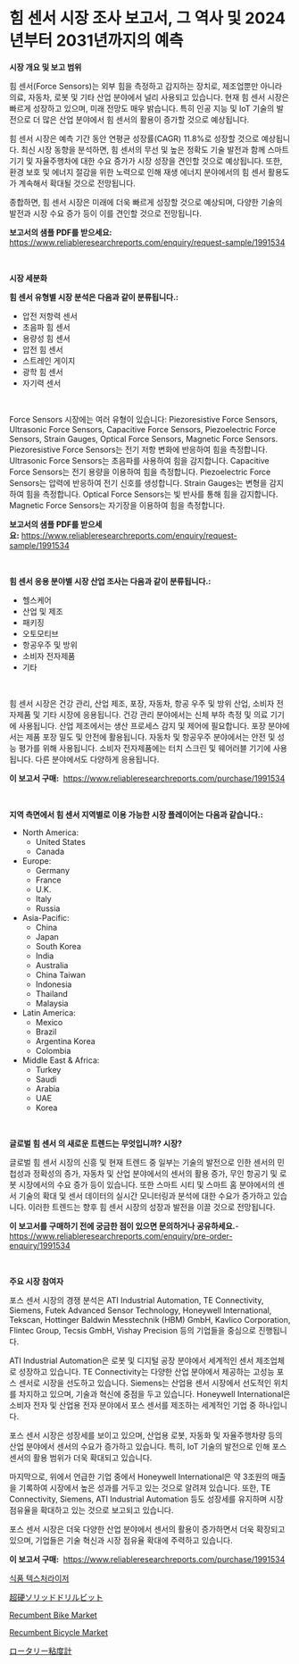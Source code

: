 <p><h1>힘 센서 시장 조사 보고서, 그 역사 및 2024년부터 2031년까지의 예측</h1></p><p><strong>시장 개요 및 보고 범위</strong></p>
<p><p>힘 센서(Force Sensors)는 외부 힘을 측정하고 감지하는 장치로, 제조업뿐만 아니라 의료, 자동차, 로봇 및 기타 산업 분야에서 널리 사용되고 있습니다. 현재 힘 센서 시장은 빠르게 성장하고 있으며, 미래 전망도 매우 밝습니다. 특히 인공 지능 및 IoT 기술의 발전으로 더 많은 산업 분야에서 힘 센서의 활용이 증가할 것으로 예상됩니다.</p><p>힘 센서 시장은 예측 기간 동안 연평균 성장률(CAGR) 11.8%로 성장할 것으로 예상됩니다. 최신 시장 동향을 분석하면, 힘 센서의 무선 및 높은 정확도 기술 발전과 함께 스마트 기기 및 자율주행차에 대한 수요 증가가 시장 성장을 견인할 것으로 예상됩니다. 또한, 환경 보호 및 에너지 절감을 위한 노력으로 인해 재생 에너지 분야에서의 힘 센서 활용도가 계속해서 확대될 것으로 전망됩니다.</p><p>종합하면, 힘 센서 시장은 미래에 더욱 빠르게 성장할 것으로 예상되며, 다양한 기술의 발전과 시장 수요 증가 등이 이를 견인할 것으로 전망됩니다.</p></p>
<p><strong>보고서의 샘플 PDF를 받으세요:</strong> <a href="https://www.reliableresearchreports.com/enquiry/request-sample/1991534">https://www.reliableresearchreports.com/enquiry/request-sample/1991534</a></p>
<p>&nbsp;</p>
<p><strong>시장 세분화</strong></p>
<p><strong>힘 센서 유형별 시장 분석은 다음과 같이 분류됩니다.:</strong></p>
<p><ul><li>압전 저항력 센서</li><li>초음파 힘 센서</li><li>용량성 힘 센서</li><li>압전 힘 센서</li><li>스트레인 게이지</li><li>광학 힘 센서</li><li>자기력 센서</li></ul></p>
<p>&nbsp;</p>
<p><p>Force Sensors 시장에는 여러 유형이 있습니다: Piezoresistive Force Sensors, Ultrasonic Force Sensors, Capacitive Force Sensors, Piezoelectric Force Sensors, Strain Gauges, Optical Force Sensors, Magnetic Force Sensors. Piezoresistive Force Sensors는 전기 저항 변화에 반응하여 힘을 측정합니다. Ultrasonic Force Sensors는 초음파를 사용하여 힘을 감지합니다. Capacitive Force Sensors는 전기 용량을 이용하여 힘을 측정합니다. Piezoelectric Force Sensors는 압력에 반응하여 전기 신호를 생성합니다. Strain Gauges는 변형을 감지하여 힘을 측정합니다. Optical Force Sensors는 빛 반사를 통해 힘을 감지합니다. Magnetic Force Sensors는 자기장을 이용하여 힘을 측정합니다.</p></p>
<p><strong>보고서의 샘플 PDF를 받으세요:</strong>&nbsp;<a href="https://www.reliableresearchreports.com/enquiry/request-sample/1991534">https://www.reliableresearchreports.com/enquiry/request-sample/1991534</a></p>
<p>&nbsp;</p>
<p><strong> 힘 센서 응용 분야별 시장 산업 조사는 다음과 같이 분류됩니다.:</strong></p>
<p><ul><li>헬스케어</li><li>산업 및 제조</li><li>패키징</li><li>오토모티브</li><li>항공우주 및 방위</li><li>소비자 전자제품</li><li>기타</li></ul></p>
<p>&nbsp;</p>
<p><p>힘 센서 시장은 건강 관리, 산업 제조, 포장, 자동차, 항공 우주 및 방위 산업, 소비자 전자제품 및 기타 시장에 응용됩니다. 건강 관리 분야에서는 신체 부하 측정 및 의료 기기에 사용됩니다. 산업 제조에서는 생산 프로세스 감지 및 제어에 필요합니다. 포장 분야에서는 제품 포장 밀도 및 안전에 활용됩니다. 자동차 및 항공우주 분야에서는 안전 및 성능 평가를 위해 사용됩니다. 소비자 전자제품에는 터치 스크린 및 웨어러블 기기에 사용됩니다. 다른 분야에서도 다양하게 응용됩니다.</p></p>
<p><strong>이 보고서 구매:</strong>&nbsp; <a href="https://www.reliableresearchreports.com/purchase/1991534">https://www.reliableresearchreports.com/purchase/1991534</a></p>
<p>&nbsp;</p>
<p><strong>지역 측면에서 힘 센서 지역별로 이용 가능한 시장 플레이어는 다음과 같습니다.:</strong></p>
<p><ul>
    <li>
        North America:
        <ul>
            <li>United States</li>
            <li>Canada</li>
        </ul>
    </li>
    <li>
        Europe:
        <ul>
            <li>Germany</li>
            <li>France</li>
            <li>U.K.</li>
            <li>Italy</li>
            <li>Russia</li>
        </ul>
    </li>
    <li>
        Asia-Pacific:
        <ul>
            <li>China</li>
            <li>Japan</li>
            <li>South Korea</li>
            <li>India</li>
            <li>Australia</li>
            <li>China Taiwan</li>
            <li>Indonesia</li>
            <li>Thailand</li>
            <li>Malaysia</li>
        </ul>
    </li>
    <li>
        Latin America:
        <ul>
            <li>Mexico</li>
            <li>Brazil</li>
            <li>Argentina Korea</li>
            <li>Colombia</li>
        </ul>
    </li>
    <li>
        Middle East & Africa:
        <ul>
            <li>Turkey</li>
            <li>Saudi</li>
            <li>Arabia</li>
            <li>UAE</li>
            <li>Korea</li>
        </ul>
    </li>
    </ul></p>
<p>&nbsp;</p>
<p><strong>글로벌 힘 센서 의 새로운 트렌드는 무엇입니까? 시장?</strong></p>
<p><p>글로벌 힘 센서 시장의 신흥 및 현재 트렌드 중 일부는 기술의 발전으로 인한 센서의 민첩성과 정확성의 증가, 자동차 및 산업 분야에서의 센서의 활용 증가, 무인 항공기 및 로봇 시장에서의 수요 증가 등이 있습니다. 또한 스마트 시티 및 스마트 홈 분야에서의 센서 기술의 확대 및 센서 데이터의 실시간 모니터링과 분석에 대한 수요가 증가하고 있습니다. 이러한 트렌드는 향후 힘 센서 시장의 성장과 발전을 이끌 것으로 전망됩니다.</p></p>
<p><strong>이 보고서를 구매하기 전에 궁금한 점이 있으면 문의하거나 공유하세요.</strong>- <a href="https://www.reliableresearchreports.com/enquiry/pre-order-enquiry/1991534">https://www.reliableresearchreports.com/enquiry/pre-order-enquiry/1991534</a></p>
<p>&nbsp;</p>
<p><strong>주요 시장 참여자</strong></p>
<p><p>포스 센서 시장의 경쟁 분석은 ATI Industrial Automation, TE Connectivity, Siemens, Futek Advanced Sensor Technology, Honeywell International, Tekscan, Hottinger Baldwin Messtechnik (HBM) GmbH, Kavlico Corporation, Flintec Group, Tecsis GmbH, Vishay Precision 등의 기업들을 중심으로 진행됩니다. </p><p>ATI Industrial Automation은 로봇 및 디지털 공장 분야에서 세계적인 센서 제조업체로 성장하고 있습니다. TE Connectivity는 다양한 산업 분야에서 제공하는 고성능 포스 센서로 시장을 선도하고 있습니다. Siemens는 산업용 센서 시장에서 선도적인 위치를 차지하고 있으며, 기술과 혁신에 중점을 두고 있습니다. Honeywell International은 소비자 전자 및 산업용 전자 분야에서 포스 센서를 제조하는 세계적인 기업 중 하나입니다.</p><p>포스 센서 시장은 성장세를 보이고 있으며, 산업용 로봇, 자동화 및 자율주행차량 등의 산업 분야에서 센서의 수요가 증가하고 있습니다. 특히, IoT 기술의 발전으로 인해 포스 센서의 활용 범위가 더욱 확대되고 있습니다. </p><p>마지막으로, 위에서 언급한 기업 중에서 Honeywell International은 약 3조원의 매출을 기록하여 시장에서 높은 성과를 거두고 있는 것으로 알려져 있습니다. 또한, TE Connectivity, Siemens, ATI Industrial Automation 등도 성장세를 유지하며 시장 점유율을 확대하고 있는 것으로 보고되고 있습니다. </p><p>포스 센서 시장은 더욱 다양한 산업 분야에서 센서의 활용이 증가하면서 더욱 확장되고 있으며, 기업들은 기술 혁신과 시장 점유율 확대에 주력하고 있습니다.</p></p>
<p><strong>이 보고서 구매:</strong>&nbsp;&nbsp;<a href="https://www.reliableresearchreports.com/purchase/1991534">https://www.reliableresearchreports.com/purchase/1991534</a></p>
<p><p><a href="https://github.com/Penelolack456456/Market-Research-Report-List-1/blob/main/80796348769.md">식품 텍스처라이저</a></p><p><a href="https://github.com/cbigkbh02719/Market-Research-Report-List-1/blob/main/53346309516.md">超硬ソリッドドリルビット</a></p><p><a href="https://issuu.com/reportprime-2/docs/recumbent-bike-market-size-2030.pptx">Recumbent Bike Market</a></p><p><a href="https://issuu.com/reportprime-2/docs/recumbent-bicycle-market-size-2030.pptx">Recumbent Bicycle Market</a></p><p><a href="https://github.com/ReganWisoky2023/Market-Research-Report-List-1/blob/main/31912439517.md">ロータリー粘度計</a></p></p>
